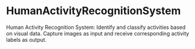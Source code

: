 # HumanActivityRecognitionSystem
Human Activity Recognition System: Identify and classify activities based on visual data. Capture images as input and receive corresponding activity labels as output.
